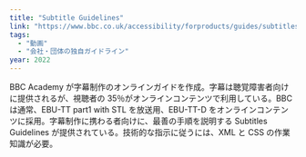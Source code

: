 ```yaml
---
title: "Subtitle Guidelines"
link: "https://www.bbc.co.uk/accessibility/forproducts/guides/subtitles/"
tags:
  - "動画"
  - "会社・団体の独自ガイドライン"
year: 2022
---
```


BBC Academy が字幕制作のオンラインガイドを作成。字幕は聴覚障害者向けに提供されるが、視聴者の 35％がオンラインコンテンツで利用している。BBC は通常、EBU-TT part1 with STL を放送用、EBU-TT-D をオンラインコンテンツに採用。字幕制作に携わる者向けに、最善の手順を説明する Subtitles Guidelines が提供されている。技術的な指示に従うには、XML と CSS の作業知識が必要。
